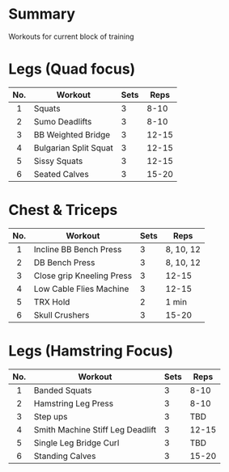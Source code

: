 # Summary
Workouts for current block of training

# Legs (Quad focus)

No. | Workout | Sets | Reps
:---: | --- | --- | ---
1 | Squats | 3 | 8-10
2 | Sumo Deadlifts | 3 | 8-10
3 | BB Weighted Bridge | 3 | 12-15
4 | Bulgarian Split Squat | 3 | 12-15
5 | Sissy Squats | 3 | 12-15
6 | Seated Calves | 3 | 15-20


# Chest & Triceps

No. | Workout | Sets | Reps
:---: | --- | --- | ---
1 | Incline BB Bench Press | 3 | 8, 10, 12
2 | DB Bench Press | 3 | 8, 10, 12
3 | Close grip Kneeling Press | 3 | 12-15
4 | Low Cable Flies Machine | 3 | 12-15
5 | TRX Hold | 2 | 1 min
6 | Skull Crushers | 3 | 15-20

# Legs (Hamstring Focus)
No. | Workout | Sets | Reps
:---: | --- | --- | ---
1 | Banded Squats | 3 | 8-10
2 | Hamstring Leg Press | 3 | 8-10
3 | Step ups | 3 | TBD
4 | Smith Machine Stiff Leg Deadlift | 3 | 12-15
5 | Single Leg Bridge Curl | 3 | TBD
6 | Standing Calves | 3 | 15-20
